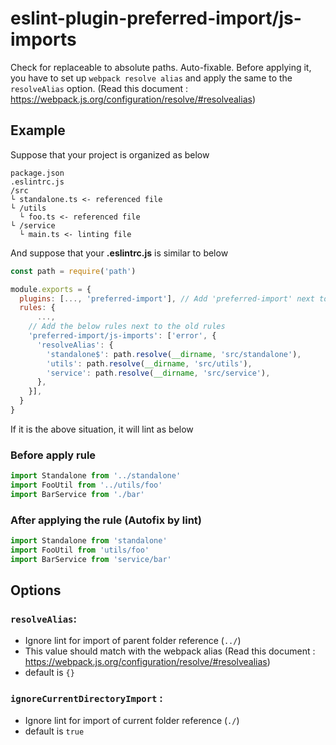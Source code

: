 # eslint-plugin-preferred-import/js-imports
Check for replaceable to absolute paths. Auto-fixable.
Before applying it, you have to set up `webpack resolve alias` and apply the same to the `resolveAlias` option. (Read this document : https://webpack.js.org/configuration/resolve/#resolvealias)

## Example
Suppose that your project is organized as below
```
package.json
.eslintrc.js
/src
└ standalone.ts <- referenced file
└ /utils
  └ foo.ts <- referenced file
└ /service
  └ main.ts <- linting file
```

And suppose that your **.eslintrc.js** is similar to below 
```javascript
const path = require('path')

module.exports = {
  plugins: [..., 'preferred-import'], // Add 'preferred-import' next to old plugins
  rules: {
	  ...,
    // Add the below rules next to the old rules
    'preferred-import/js-imports': ['error', {
      'resolveAlias': {
        'standalone$': path.resolve(__dirname, 'src/standalone'),
        'utils': path.resolve(__dirname, 'src/utils'),
        'service': path.resolve(__dirname, 'src/service'),
      },
    }],
  }
}
```

If it is the above situation, it will lint as below

### Before apply rule
```javascript
import Standalone from '../standalone'
import FooUtil from '../utils/foo'
import BarService from './bar'
```

### After applying the rule (Autofix by lint)
```javascript
import Standalone from 'standalone'
import FooUtil from 'utils/foo'
import BarService from 'service/bar'
```

## Options

### `resolveAlias`: 
* Ignore lint for import of parent folder reference (`../`)
* This value should match with the webpack alias (Read this document : https://webpack.js.org/configuration/resolve/#resolvealias)
* default is `{}`

### `ignoreCurrentDirectoryImport` : 
* Ignore lint for import of current folder reference (`./`)
* default is `true`
